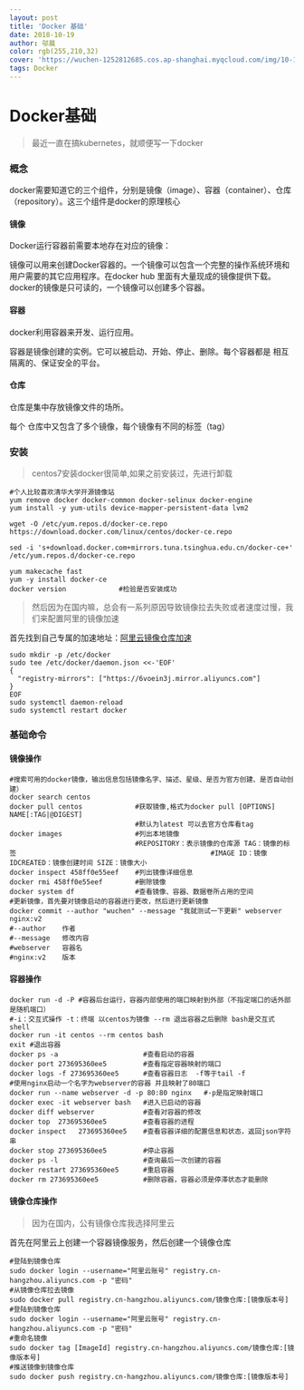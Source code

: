 ```yaml
---
layout: post
title: 'Docker 基础'
date: 2018-10-19
author: 邬晨
color: rgb(255,210,32)
cover: 'https://wuchen-1252812685.cos.ap-shanghai.myqcloud.com/img/10-19/EcolaSP_ZH-CN10746626161_1920x1080.jpg'
tags: Docker
---
```


# Docker基础

> 最近一直在搞kubernetes，就顺便写一下docker

### 概念

docker需要知道它的三个组件，分别是镜像（image）、容器（container）、仓库（repository）。这三个组件是docker的原理核心

#### 镜像

Docker运行容器前需要本地存在对应的镜像：

镜像可以用来创建Docker容器的。一个镜像可以包含一个完整的操作系统环境和用户需要的其它应用程序。在docker hub 里面有大量现成的镜像提供下载。docker的镜像是只可读的，一个镜像可以创建多个容器。

#### 容器

docker利用容器来开发、运行应用。

容器是镜像创建的实例。它可以被启动、开始、停止、删除。每个容器都是 相互隔离的、保证安全的平台。

#### 仓库

仓库是集中存放镜像文件的场所。

每个 仓库中又包含了多个镜像，每个镜像有不同的标签（tag）

### 安装

> centos7安装docker很简单,如果之前安装过，先进行卸载

```shell
#个人比较喜欢清华大学开源镜像站
yum remove docker docker-common docker-selinux docker-engine
yum install -y yum-utils device-mapper-persistent-data lvm2

wget -O /etc/yum.repos.d/docker-ce.repo https://download.docker.com/linux/centos/docker-ce.repo

sed -i 's+download.docker.com+mirrors.tuna.tsinghua.edu.cn/docker-ce+' /etc/yum.repos.d/docker-ce.repo

yum makecache fast
yum -y install docker-ce
docker version             #检验是否安装成功
```

> 然后因为在国内嘛，总会有一系列原因导致镜像拉去失败或者速度过慢，我们来配置阿里的镜像加速

首先找到自己专属的加速地址：[阿里云镜像仓库加速](<https://cr.console.aliyun.com/?spm=5176.doc60750.2.3.AzdSXF#/accelerator>)

```shell
sudo mkdir -p /etc/docker
sudo tee /etc/docker/daemon.json <<-'EOF'
{
  "registry-mirrors": ["https://6voein3j.mirror.aliyuncs.com"]
}
EOF
sudo systemctl daemon-reload
sudo systemctl restart docker
```

### 基础命令

#### 镜像操作

```shell
#搜索可用的docker镜像，输出信息包括镜像名字、描述、星级、是否为官方创建、是否自动创建）
docker search centos
docker pull centos             #获取镜像,格式为docker pull [OPTIONS] NAME[:TAG|@DIGEST]
                               #默认为latest 可以去官方仓库看tag
docker images                  #列出本地镜像 
                               #REPOSITORY：表示镜像的仓库源 TAG：镜像的标签                                                #IMAGE ID：镜像 IDCREATED：镜像创建时间 SIZE：镜像大小
docker inspect 458ff0e55eef    #列出镜像详细信息
docker rmi 458ff0e55eef        #删除镜像
docker system df               #查看镜像、容器、数据卷所占用的空间
#更新镜像，首先要对镜像启动的容器进行更改，然后进行更新镜像
docker commit --author "wuchen" --message "我就测试一下更新" webserver nginx:v2
#--author    作者
#--message   修改内容
#webserver   容器名
#nginx:v2    版本
```

#### 容器操作

```shell
docker run -d -P #容器后台运行，容器内部使用的端口映射到外部（不指定端口的话外部是随机端口）
#-i：交互式操作 -t：终端 以centos为镜像 --rm 退出容器之后删除 bash是交互式shell
docker run -it centos --rm centos bash
exit #退出容器
docker ps -a                     #查看启动的容器
docker port 273695360ee5         #查看指定容器映射的端口
docker logs -f 273695360ee5      #查看容器日志  -f等于tail -f
#使用nginx启动一个名字为webserver的容器 并且映射了80端口
docker run --name webserver -d -p 80:80 nginx   #-p是指定映射端口
docker exec -it webserver bash   #进入已启动的容器
docker diff webserver            #查看对容器的修改
docker top  273695360ee5         #查看容器的进程
docker inspect   273695360ee5    #查看容器详细的配置信息和状态，返回json字符串
docker stop 273695360ee5         #停止容器
docker ps -l                     #查询最后一次创建的容器
docker restart 273695360ee5      #重启容器
docker rm 273695360ee5           #删除容器，容器必须是停滞状态才能删除
```

#### 镜像仓库操作

> 因为在国内，公有镜像仓库我选择阿里云

首先在阿里云上创建一个容器镜像服务，然后创建一个镜像仓库

```shell
#登陆到镜像仓库
sudo docker login --username="阿里云账号" registry.cn-hangzhou.aliyuncs.com -p "密码"
#从镜像仓库拉去镜像
sudo docker pull registry.cn-hangzhou.aliyuncs.com/镜像仓库:[镜像版本号]
#登陆到镜像仓库
sudo docker login --username="阿里云账号" registry.cn-hangzhou.aliyuncs.com -p "密码"
#重命名镜像
sudo docker tag [ImageId] registry.cn-hangzhou.aliyuncs.com/镜像仓库:[镜像版本号]
#推送镜像到镜像仓库
sudo docker push registry.cn-hangzhou.aliyuncs.com/镜像仓库:[镜像版本号]
```


